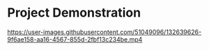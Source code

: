 # Project Demonstration

https://user-images.githubusercontent.com/51049096/132639626-9f6ae158-aa16-4567-855d-2fbf13c234be.mp4



